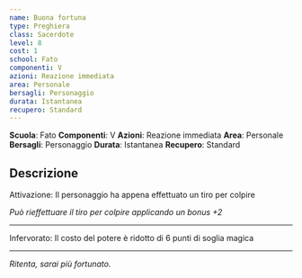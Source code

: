 ```yaml
---
name: Buona fortuna
type: Preghiera
class: Sacerdote
level: 8
cost: 1
school: Fato
componenti: V
azioni: Reazione immediata
area: Personale
bersagli: Personaggio
durata: Istantanea
recupero: Standard
---
```

**Scuola**: Fato
**Componenti**: V
**Azioni**: Reazione immediata
**Area**: Personale
**Bersagli**: Personaggio
**Durata**: Istantanea
**Recupero**: Standard

**Descrizione**
-

Attivazione: Il personaggio ha appena effettuato un tiro per colpire

*Può rieffettuare il tiro per colpire applicando un bonus +2*

---

Infervorato: Il costo del potere è ridotto di 6 punti di soglia magica

---

*Ritenta, sarai più fortunato.*